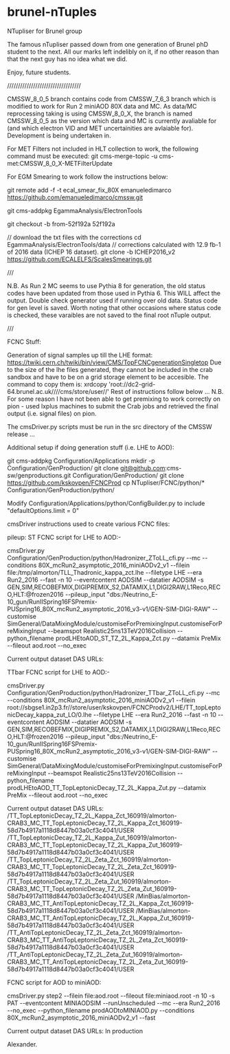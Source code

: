 brunel-nTuples
==============

NTupliser for Brunel group

The famous nTupliser passed down from one generation of Brunel phD student to the next. 
All our marks left indelibly on it, if no other reason than that the next guy has no idea what we did.

Enjoy, future students.

//////////////////////////////////


CMSSW_8_0_5 branch contains code from CMSSW_7_6_3 branch which is modified to work for Run 2 miniAOD 80X data and MC.
As data/MC reprocessing taking is using CMSSW_8_0_X, the branch is named CMSSW_8_0_5 as the version which data and MC is currently avaliable for (and which electron VID and MET uncertainities are avlaiable for).
Development is being undertaken in.

For MET Filters not included in HLT collection to work, the following command must be executed:
git cms-merge-topic -u cms-met:CMSSW_8_0_X-METFilterUpdate

For EGM Smearing to work follow the instructions below:

git remote add -f -t ecal_smear_fix_80X emanueledimarco https://github.com/emanueledimarco/cmssw.git

git cms-addpkg EgammaAnalysis/ElectronTools

git checkout -b from-52f192a 52f192a

// download the txt files with the corrections
cd EgammaAnalysis/ElectronTools/data
// corrections calculated with 12.9 fb-1 of 2016 data (ICHEP 16 dataset).
git clone -b ICHEP2016_v2 https://github.com/ECALELFS/ScalesSmearings.git

///

N.B. As Run 2 MC seems to use Pythia 8 for generation, the old status codes have been updated from those used in Pythia 6. This WILL affect the output. Double check generator used if running over old data. 
Status code for gen level is saved. Worth noting that other occasions where status code is checked, these varaibles are not saved to the final root nTuple output. 

///

FCNC Stuff:

Generation of signal samples up till the LHE format: https://twiki.cern.ch/twiki/bin/view/CMS/TopFCNCgenerationSingletop
Due to the size of the lhe files generated, they cannot be included in the crab sandbox and have to be on a grid storage element to be accesible. The command to copy them is: xrdcopy <file> 'root://dc2-grid-64.brunel.ac.uk////cms/store/user/<username>/<dirPath>'
Rest of instructions follow below ...
N.B. For some reason I have not been able to get premixing to work correctly on pion - used lxplus machines to submit the Crab jobs and retrieved the final output (i.e. signal files) on pion.

The cmsDriver.py scripts must be run in the src directory of the CMSSW release ...

Additional setup if doing generation stuff (i.e. LHE to AOD):

git cms-addpkg Configuration/Applications
mkdir -p Configuration/GenProduction/
git clone git@github.com:cms-sw/genproductions.git Configuration/GenProduction/
git clone https://github.com/kskovpen/FCNCProd
cp NTupliser/FCNC/python/* Configuration/GenProduction/python/

Modify Configuration/Applications/python/ConfigBuilder.py to include "defaultOptions.limit = 0"

cmsDriver instructions used to create various FCNC files:

pileup:
ST FCNC script for LHE to AOD:-

cmsDriver.py Configuration/GenProduction/python/Hadronizer_ZToLL_cfi.py  --mc --conditions 80X_mcRun2_asymptotic_2016_miniAODv2_v1 --filein file:/tmp/almorton/TLL_Thadronic_kappa_zct.lhe --filetype LHE --era Run2_2016 --fast -n 10 --eventcontent AODSIM --datatier AODSIM -s GEN,SIM,RECOBEFMIX,DIGIPREMIX_S2,DATAMIX,L1,DIGI2RAW,L1Reco,RECO,HLT:@frozen2016 --pileup_input "dbs:/Neutrino_E-10_gun/RunIISpring16FSPremix-PUSpring16_80X_mcRun2_asymptotic_2016_v3-v1/GEN-SIM-DIGI-RAW" --customise SimGeneral/DataMixingModule/customiseForPremixingInput.customiseForPreMixingInput --beamspot Realistic25ns13TeV2016Collision --python_filename prodLHEtoAOD_ST_TZ_2L_Kappa_Zct.py --datamix PreMix --fileout aod.root --no_exec

Current output dataset DAS URLs:

TTbar FCNC script for LHE to AOD:-

cmsDriver.py Configuration/GenProduction/python/Hadronizer_TTbar_ZToLL_cfi.py --mc --conditions 80X_mcRun2_asymptotic_2016_miniAODv2_v1  --filein root://sbgse1.in2p3.fr//store/user/kskovpen/FCNCProdv2/LHE/TT_topLeptonicDecay_kappa_zut_LO/0.lhe --filetype LHE --era Run2_2016 --fast -n 10 --eventcontent AODSIM --datatier AODSIM -s GEN,SIM,RECOBEFMIX,DIGIPREMIX_S2,DATAMIX,L1,DIGI2RAW,L1Reco,RECO,HLT:@frozen2016 --pileup_input "dbs:/Neutrino_E-10_gun/RunIISpring16FSPremix-PUSpring16_80X_mcRun2_asymptotic_2016_v3-v1/GEN-SIM-DIGI-RAW" --customise SimGeneral/DataMixingModule/customiseForPremixingInput.customiseForPreMixingInput --beamspot Realistic25ns13TeV2016Collision --python_filename prodLHEtoAOD_TT_TopLeptonicDecay_TZ_2L_Kappa_Zut.py --datamix PreMix --fileout aod.root --no_exec

Current output dataset DAS URLs:
/TT_TopLeptonicDecay_TZ_2L_Kappa_Zct_160919/almorton-CRAB3_MC_TT_TopLeptonicDecay_TZ_2L_Kappa_Zct_160919-58d7b4917a1118d8447b03a0cf3c4041/USER
/TT_TopLeptonicDecay_TZ_2L_Kappa_Zut_160919/almorton-CRAB3_MC_TT_TopLeptonicDecay_TZ_2L_Kappa_Zut_160919-58d7b4917a1118d8447b03a0cf3c4041/USER
/TT_TopLeptonicDecay_TZ_2L_Zeta_Zct_160919/almorton-CRAB3_MC_TT_TopLeptonicDecay_TZ_2L_Zeta_Zct_160919-58d7b4917a1118d8447b03a0cf3c4041/USER
/TT_TopLeptonicDecay_TZ_2L_Zeta_Zut_160919/almorton-CRAB3_MC_TT_TopLeptonicDecay_TZ_2L_Zeta_Zut_160919-58d7b4917a1118d8447b03a0cf3c4041/USER
/MinBias/almorton-CRAB3_MC_TT_AntiTopLeptonicDecay_TZ_2L_Kappa_Zct_160919-58d7b4917a1118d8447b03a0cf3c4041/USER
/MinBias/almorton-CRAB3_MC_TT_AntiTopLeptonicDecay_TZ_2L_Kappa_Zut_160919-58d7b4917a1118d8447b03a0cf3c4041/USER
/TT_AntiTopLeptonicDecay_TZ_2L_Zeta_Zct_160919/almorton-CRAB3_MC_TT_AntiTopLeptonicDecay_TZ_2L_Zeta_Zct_160919-58d7b4917a1118d8447b03a0cf3c4041/USER
/TT_AntiTopLeptonicDecay_TZ_2L_Zeta_Zut_160919/almorton-CRAB3_MC_TT_AntiTopLeptonicDecay_TZ_2L_Zeta_Zut_160919-58d7b4917a1118d8447b03a0cf3c4041/USER

FCNC script for AOD to miniAOD:

cmsDriver.py step2 --filein file:aod.root --fileout file:miniaod.root -n 10 -s PAT --eventcontent MINIAODSIM --runUnscheduled --mc --era Run2_2016 --no_exec --python_filename prodAODtoMINIAOD.py --conditions 80X_mcRun2_asymptotic_2016_miniAODv2_v1 --fast

Current output dataset DAS URLs: In production

Alexander.
